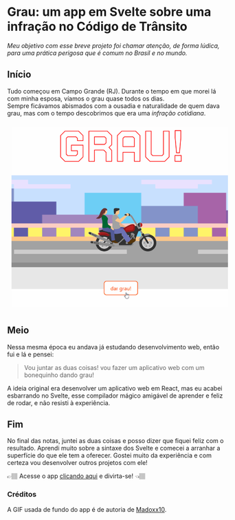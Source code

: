 # Grau: um app em Svelte sobre uma infração no Código de Trânsito
*Meu objetivo com esse breve projeto foi chamar atenção, de forma lúdica, para uma prática perigosa que é comum no Brasil e no mundo.*

## Início
Tudo começou em Campo Grande (RJ). Durante o tempo em que morei lá com minha esposa, víamos o grau quase todos os dias.<br>
Sempre ficávamos abismados com a ousadia e naturalidade de quem dava grau, mas com o tempo descobrimos que era uma *infração cotidiana*.

<img
  src="https://raw.githubusercontent.com/AmigoDaLua/grau/main/img/grau.gif"
  alt="GIF de uma moto dando grau no app Grau"
  style="display: inline-block;  padding: 10px; width: 800px">

## Meio
Nessa mesma época eu andava já estudando desenvolvimento web, então fui e lá e pensei: 
<blockquote> 
  Vou juntar as duas coisas! vou fazer um aplicativo web com um bonequinho dando grau!
</blockquote>
A ideia original era desenvolver um aplicativo web em React, mas eu acabei esbarrando no Svelte, esse compilador mágico amigável de aprender e feliz de rodar, e não resisti à experiência.

## Fim
No final das notas, juntei as duas coisas e posso dizer que fiquei feliz com o resultado. Aprendi muito sobre a sintaxe dos Svelte e comecei a arranhar a superfície do que ele tem a oferecer.
Gostei muito da experiência e com certeza vou desenvolver outros projetos com ele!

👉🏽 Acesse o app [clicando aqui](https://grau-lemon.vercel.app/) e divirta-se! 👈🏽

### Créditos
A GIF usada de fundo do app é de autoria de [Madoxx10](https://www.pixilart.com/madoxx10).
